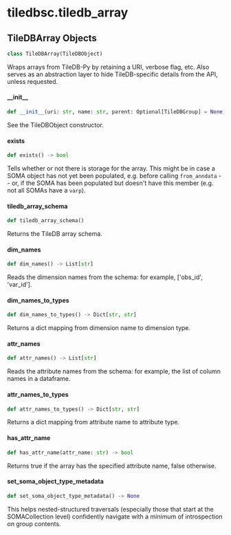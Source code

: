 <a id="tiledbsc.tiledb_array"></a>

# tiledbsc.tiledb\_array

<a id="tiledbsc.tiledb_array.TileDBArray"></a>

## TileDBArray Objects

```python
class TileDBArray(TileDBObject)
```

Wraps arrays from TileDB-Py by retaining a URI, verbose flag, etc.
Also serves as an abstraction layer to hide TileDB-specific details from the API, unless
requested.

<a id="tiledbsc.tiledb_array.TileDBArray.__init__"></a>

#### \_\_init\_\_

```python
def __init__(uri: str, name: str, parent: Optional[TileDBGroup] = None)
```

See the TileDBObject constructor.

<a id="tiledbsc.tiledb_array.TileDBArray.exists"></a>

#### exists

```python
def exists() -> bool
```

Tells whether or not there is storage for the array. This might be in case a SOMA
object has not yet been populated, e.g. before calling `from_anndata` -- or, if the
SOMA has been populated but doesn't have this member (e.g. not all SOMAs have a `varp`).

<a id="tiledbsc.tiledb_array.TileDBArray.tiledb_array_schema"></a>

#### tiledb\_array\_schema

```python
def tiledb_array_schema()
```

Returns the TileDB array schema.

<a id="tiledbsc.tiledb_array.TileDBArray.dim_names"></a>

#### dim\_names

```python
def dim_names() -> List[str]
```

Reads the dimension names from the schema: for example, ['obs_id', 'var_id'].

<a id="tiledbsc.tiledb_array.TileDBArray.dim_names_to_types"></a>

#### dim\_names\_to\_types

```python
def dim_names_to_types() -> Dict[str, str]
```

Returns a dict mapping from dimension name to dimension type.

<a id="tiledbsc.tiledb_array.TileDBArray.attr_names"></a>

#### attr\_names

```python
def attr_names() -> List[str]
```

Reads the attribute names from the schema: for example, the list of column names in a dataframe.

<a id="tiledbsc.tiledb_array.TileDBArray.attr_names_to_types"></a>

#### attr\_names\_to\_types

```python
def attr_names_to_types() -> Dict[str, str]
```

Returns a dict mapping from attribute name to attribute type.

<a id="tiledbsc.tiledb_array.TileDBArray.has_attr_name"></a>

#### has\_attr\_name

```python
def has_attr_name(attr_name: str) -> bool
```

Returns true if the array has the specified attribute name, false otherwise.

<a id="tiledbsc.tiledb_array.TileDBArray.set_soma_object_type_metadata"></a>

#### set\_soma\_object\_type\_metadata

```python
def set_soma_object_type_metadata() -> None
```

This helps nested-structured traversals (especially those that start at the SOMACollection
level) confidently navigate with a minimum of introspection on group contents.


